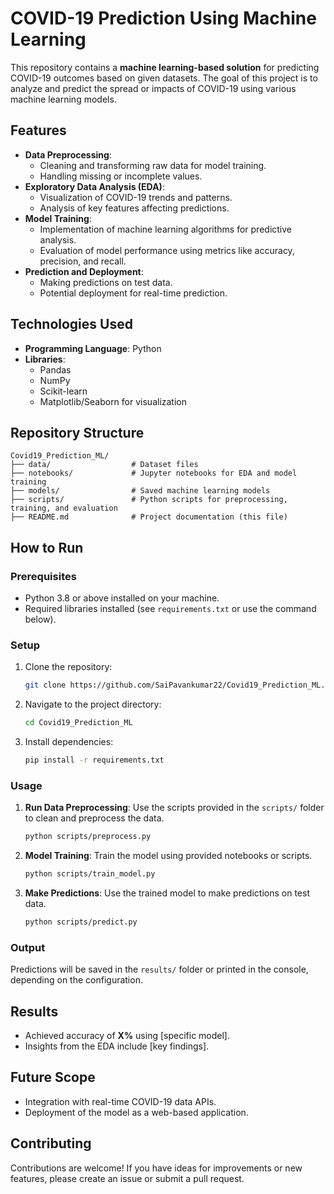 # COVID-19 Prediction Using Machine Learning

This repository contains a **machine learning-based solution** for predicting COVID-19 outcomes based on given datasets. The goal of this project is to analyze and predict the spread or impacts of COVID-19 using various machine learning models.

## Features

- **Data Preprocessing**:
  - Cleaning and transforming raw data for model training.
  - Handling missing or incomplete values.
- **Exploratory Data Analysis (EDA)**:
  - Visualization of COVID-19 trends and patterns.
  - Analysis of key features affecting predictions.
- **Model Training**:
  - Implementation of machine learning algorithms for predictive analysis.
  - Evaluation of model performance using metrics like accuracy, precision, and recall.
- **Prediction and Deployment**:
  - Making predictions on test data.
  - Potential deployment for real-time prediction.

## Technologies Used

- **Programming Language**: Python
- **Libraries**:
  - Pandas
  - NumPy
  - Scikit-learn
  - Matplotlib/Seaborn for visualization

## Repository Structure

```
Covid19_Prediction_ML/
├── data/                  # Dataset files
├── notebooks/             # Jupyter notebooks for EDA and model training
├── models/                # Saved machine learning models
├── scripts/               # Python scripts for preprocessing, training, and evaluation
├── README.md              # Project documentation (this file)
```

## How to Run

### Prerequisites
- Python 3.8 or above installed on your machine.
- Required libraries installed (see `requirements.txt` or use the command below).

### Setup
1. Clone the repository:
   ```bash
   git clone https://github.com/SaiPavankumar22/Covid19_Prediction_ML.git
   ```
2. Navigate to the project directory:
   ```bash
   cd Covid19_Prediction_ML
   ```
3. Install dependencies:
   ```bash
   pip install -r requirements.txt
   ```

### Usage
1. **Run Data Preprocessing**:
   Use the scripts provided in the `scripts/` folder to clean and preprocess the data.
   ```bash
   python scripts/preprocess.py
   ```
2. **Model Training**:
   Train the model using provided notebooks or scripts.
   ```bash
   python scripts/train_model.py
   ```
3. **Make Predictions**:
   Use the trained model to make predictions on test data.
   ```bash
   python scripts/predict.py
   ```

### Output
Predictions will be saved in the `results/` folder or printed in the console, depending on the configuration.

## Results
- Achieved accuracy of **X%** using [specific model].
- Insights from the EDA include [key findings].

## Future Scope
- Integration with real-time COVID-19 data APIs.
- Deployment of the model as a web-based application.

## Contributing

Contributions are welcome! If you have ideas for improvements or new features, please create an issue or submit a pull request.
